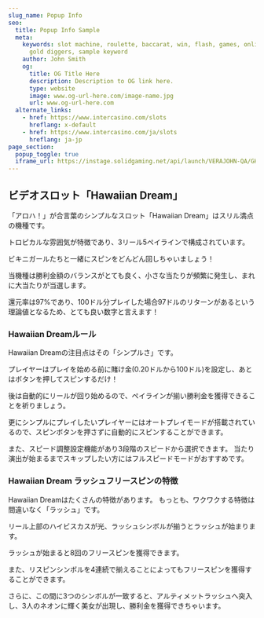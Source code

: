 ```yaml
---
slug_name: Popup Info
seo:
  title: Popup Info Sample
  meta:
    keywords: slot machine, roulette, baccarat, win, flash, games, online, pontoon,
      gold diggers, sample keyword
    author: John Smith
    og:
      title: OG Title Here
      description: Description to OG link here.
      type: website
      image: www.og-url-here.com/image-name.jpg
      url: www.og-url-here.com
  alternate_links:
    - href: https://www.intercasino.com/slots
      hreflang: x-default
    - href: https://www.intercasino.com/ja/slots
      hreflang: ja-jp
page_section:
  popup_toggle: true
  iframe_url: https://instage.solidgaming.net/api/launch/VERAJOHN-QA/GHG_HAWAIIAN_DREAM
---
```

<div class="gameDrawer">
<h2 class="n-header-2 gameDrawerTitle">ビデオスロット「Hawaiian Dream」</h2>
<p class="n-paragraph-3 gameDrawerContent">
                「アロハ！」が合言葉のシンプルなスロット「Hawaiian Dream」はスリル満点の機種です。

トロピカルな雰囲気が特徴であり、3リール5ペイラインで構成されています。

ビキニガールたちと一緒にスピンをどんどん回しちゃいましょう！

当機種は勝利金額のバランスがとても良く、小さな当たりが頻繁に発生し、まれに大当たりが当選します。

還元率は97%であり、100ドル分プレイした場合97ドルのリターンがあるという理論値となるため、とても良い数字と言えます！

<h3 class="n-header-3">Hawaiian Dreamルール</h3>

Hawaiian Dreamの注目点はその「シンプルさ」です。

プレイヤーはプレイを始める前に賭け金(0.20ドルから100ドル)を設定し、あとはボタンを押してスピンするだけ！

後は自動的にリールが回り始めるので、ペイラインが揃い勝利金を獲得できることを祈りましょう。

更にシンプルにプレイしたいプレイヤーにはオートプレイモードが搭載されているので、スピンボタンを押さずに自動的にスピンすることができます。

また、スピード調整設定機能があり3段階のスピードから選択できます。
当たり演出が始まるまでスキップしたい方にはフルスピードモードがおすすめです。

<h3 class="n-header-3">Hawaiian Dream ラッシュフリースピンの特徴</h3>

Hawaiian Dreamはたくさんの特徴があります。
もっとも、ワクワクする特徴は間違いなく「ラッシュ」です。

リール上部のハイビスカスが光、ラッシュシンボルが揃うとラッシュが始まります。

ラッシュが始まると8回のフリースピンを獲得できます。

また、リスピンシンボルを4連続で揃えることによってもフリースピンを獲得することができます。

さらに、この間に3つのシンボルが一致すると、アルティメットラッシュへ突入し、3人のネオンに輝く美女が出現し、勝利金を獲得できちゃいます。
            </p>

</div>
